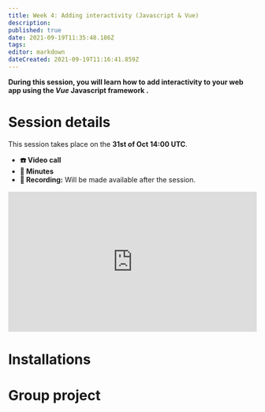```yaml
---
title: Week 4: Adding interactivity (Javascript & Vue)
description: 
published: true
date: 2021-09-19T11:35:48.186Z
tags: 
editor: markdown
dateCreated: 2021-09-19T11:16:41.859Z
---
```


**During this session, you will learn how to add interactivity to your web app using the *Vue* Javascript framework .**

# Session details
This session takes place on the **31st of Oct 14:00 UTC**.
- **☎️ Video call**
- **📝 Minutes**
- **🔴 Recording:** Will be made available after the session.

<div style="position: relative;padding-bottom: 56.25%;height: 0;margin-top:16px;">
  <iframe src="https://pitch.com/embed/ed7b15da-c6ba-4f70-9db6-cccb4b26be4e" allow="fullscreen" allowfullscreen="" width="100%" height="100%" style="border:0;position: absolute;top: 0;left: 0;"></iframe>
</div>

# Installations

# Group project